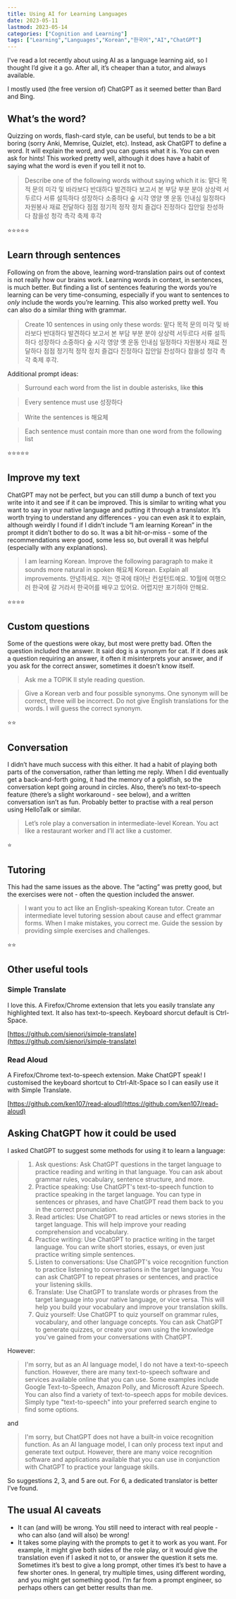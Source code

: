 ```yaml
---
title: Using AI for Learning Languages
date: 2023-05-11
lastmod: 2023-05-14
categories: ["Cognition and Learning"]
tags: ["Learning","Languages","Korean","한국어","AI","ChatGPT"]
---
```

I’ve read a lot recently about using AI as a language learning aid, so I thought I’d give it a go. After all, it’s cheaper than a tutor, and always available.

I mostly used (the free version of) ChatGPT as it seemed better than Bard and Bing.

## What’s the word?

Quizzing on words, flash-card style, can be useful, but tends to be a bit boring (sorry Anki, Memrise, Quizlet, etc). Instead, ask ChatGPT to define a word. It will explain the word, and you can guess what it is. You can even ask for hints! This worked pretty well, although it does have a habit of saying what the word is even if you tell it not to.

> Describe one of the following words without saying which it is: 맡다 목적 문의 미각 및 바라보다 반대하다 발견하다 보고서 본 부담 부분 분야 상상력 서두르다 서류 설득하다 성장하다 소중하다 숲 시각 영양 옛 운동 인내심 일정하다 자원봉사 재료 전달하다 점점 정기적 정작 정치 즐겁다 진정하다 집안일 찬성하다 참을성 청각 촉각 축제 후각
> 

:star::star::star::star::star:

## Learn through sentences

Following on from the above, learning word-translation pairs out of context is not really how our brains work. Learning words in context, in sentences, is much better. But finding a list of sentences featuring the words you’re learning can be very time-consuming, especially if you want to sentences to _only_ include the words you’re learning. This also worked pretty well. You can also do a similar thing with grammar.

> Create 10 sentences in  using only these words: 맡다 목적 문의 미각 및 바라보다 반대하다 발견하다 보고서 본 부담 부분 분야 상상력 서두르다 서류 설득하다 성장하다 소중하다 숲 시각 영양 옛 운동 인내심 일정하다 자원봉사 재료 전달하다 점점 정기적 정작 정치 즐겁다 진정하다 집안일 찬성하다 참을성 청각 촉각 축제 후각. 
> 

Additional prompt ideas:

> Surround each word from the list in double asterisks, like **this**

> Every sentence must use 성장하다

> Write the sentences is 해요체

> Each sentence must contain more than one word from the following list

:star::star::star::star::star:

## Improve my text

ChatGPT may not be perfect, but you can still dump a bunch of text you write into it and see if it can be improved. This is similar to writing what you want to say in your native language and putting it through a translator. It’s worth trying to understand any differences - you can even ask it to explain, although weirdly I found if I didn’t include “I am learning Korean” in the prompt it didn’t bother to do so. It was a bit hit-or-miss - some of the recommendations were good, some less so, but overall it was helpful (especially with any explanations).

> I am learning Korean. Improve the following paragraph to make it sounds more natural in spoken 해요체 Korean. Explain all improvements.
안녕하세요. 저는 영국에 태어난 컨설턴트예요. 10월에 여행으러 한국에 갈 거라서 한국어를 배우고 있어요. 어렵지만 포기하야 안해요.
> 

:star::star::star::star:

## Custom questions

Some of the questions were okay, but most were pretty bad. Often the question included the answer. It said dog is a synonym for cat. If it does ask a question requiring an answer, it often it misinterprets your answer, and if you ask for the correct answer, sometimes it doesn’t know itself.

> Ask me a TOPIK II style reading question.
> 

> Give a Korean verb and four possible synonyms. One synonym will be correct, three will be incorrect. Do not give English translations for the words. I will guess the correct synonym.
> 

:star::star:

## Conversation

I didn’t have much success with this either. It had a habit of playing both parts of the conversation, rather than letting me reply. When I did eventually get a back-and-forth going, it had the memory of a goldfish, so the conversation kept going around in circles. Also, there’s no text-to-speech feature (there’s a slight workaround - see below), and a written conversation isn’t as fun. Probably better to practise with a real person using HelloTalk or similar.

> Let’s role play a conversation in intermediate-level Korean. You act like a restaurant worker and I’ll act like a customer.
> 

:star:

## Tutoring

This had the same issues as the above. The “acting” was pretty good, but the exercises were not - often the question included the answer.

> I want you to act like an English-speaking Korean tutor. Create an intermediate level tutoring session about cause and effect grammar forms. When I make mistakes, you correct me. Guide the session by providing simple exercises and challenges.
> 

:star::star:

## Other useful tools

### Simple Translate

I love this. A Firefox/Chrome extension that lets you easily translate any highlighted text. It also has text-to-speech. Keyboard shorcut default is Ctrl-Space.

[https://github.com/sienori/simple-translate](https://github.com/sienori/simple-translate)

### Read Aloud

A Firefox/Chrome text-to-speech extension. Make ChatGPT speak! I customised the keyboard shortcut to Ctrl-Alt-Space so I can easily use it with Simple Translate.

[https://github.com/ken107/read-aloud](https://github.com/ken107/read-aloud)

## Asking ChatGPT how it could be used

I asked ChatGPT to suggest some methods for using it to learn a language:

> 1. Ask questions: Ask ChatGPT questions in the target language to practice reading and writing in that language. You can ask about grammar rules, vocabulary, sentence structure, and more.
> 2. Practice speaking: Use ChatGPT's text-to-speech function to practice speaking in the target language. You can type in sentences or phrases, and have ChatGPT read them back to you in the correct pronunciation.
> 3. Read articles: Use ChatGPT to read articles or news stories in the target language. This will help improve your reading comprehension and vocabulary.
> 4. Practice writing: Use ChatGPT to practice writing in the target language. You can write short stories, essays, or even just practice writing simple sentences.
> 5. Listen to conversations: Use ChatGPT's voice recognition function to practice listening to conversations in the target language. You can ask ChatGPT to repeat phrases or sentences, and practice your listening skills.
> 6. Translate: Use ChatGPT to translate words or phrases from the target language into your native language, or vice versa. This will help you build your vocabulary and improve your translation skills.
> 7. Quiz yourself: Use ChatGPT to quiz yourself on grammar rules, vocabulary, and other language concepts. You can ask ChatGPT to generate quizzes, or create your own using the knowledge you've gained from your conversations with ChatGPT.
> 

However:

> I'm sorry, but as an AI language model, I do not have a text-to-speech function. However, there are many text-to-speech software and services available online that you can use. Some examples include Google Text-to-Speech, Amazon Polly, and Microsoft Azure Speech. You can also find a variety of text-to-speech apps for mobile devices. Simply type "text-to-speech" into your preferred search engine to find some options.
> 

and

> I'm sorry, but ChatGPT does not have a built-in voice recognition function. As an AI language model, I can only process text input and generate text output. However, there are many voice recognition software and applications available that you can use in conjunction with ChatGPT to practice your language skills.
> 

So suggestions 2, 3, and 5 are out. For 6, a dedicated translator is better I’ve found.

## The usual AI caveats

- It can (and will) be wrong. You still need to interact with real people - who can also (and will also) be wrong!
- It takes some playing with the prompts to get it to work as you want. For example, it might give both sides of the role play, or it would give the translation even if I asked it not to, or answer the question it sets me. Sometimes it’s best to give a long prompt, other times it’s best to have a few shorter ones. In general, try multiple times, using different wording, and you might get something good. I’m far from a prompt engineer, so perhaps others can get better results than me.